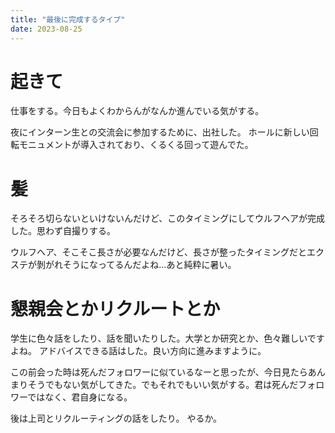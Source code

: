 ```yaml
---
title: "最後に完成するタイプ"
date: 2023-08-25
---
```


# 起きて
仕事をする。今日もよくわからんがなんか進んでいる気がする。

夜にインターン生との交流会に参加するために、出社した。
ホールに新しい回転モニュメントが導入されており、くるくる回って遊んでた。


# 髪
そろそろ切らないといけないんだけど、このタイミングにしてウルフヘアが完成した。思わず自撮りする。

ウルフヘア、そこそこ長さが必要なんだけど、長さが整ったタイミングだとエクステが剝がれそうになってるんだよね...あと純粋に暑い。


# 懇親会とかリクルートとか

学生に色々話をしたり、話を聞いたりした。大学とか研究とか、色々難しいですよね。
アドバイスできる話はした。良い方向に進みますように。

この前会った時は死んだフォロワーに似ているなーと思ったが、今日見たらあんまりそうでもない気がしてきた。でもそれでもいい気がする。君は死んだフォロワーではなく、君自身になる。

後は上司とリクルーティングの話をしたり。
やるか。
